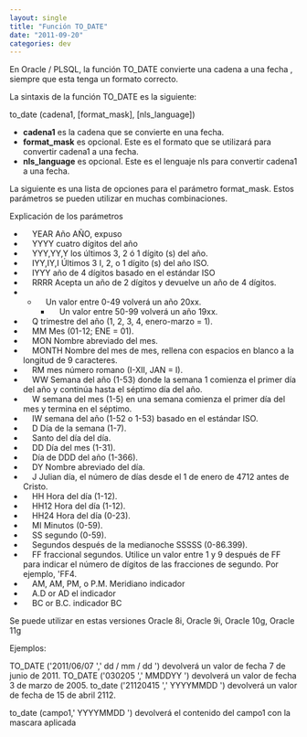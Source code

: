 ```yaml
---
layout: single
title: "Función TO_DATE"
date: "2011-09-20"
categories: dev
---
```


En Oracle / PLSQL, la función TO\_DATE convierte una cadena a una fecha , siempre que esta tenga un formato correcto.

La sintaxis de la función TO\_DATE es la siguiente:

to\_date (cadena1, \[format\_mask\], \[nls\_language\])

- **cadena1** es la cadena que se convierte en una fecha.
- **format\_mask** es opcional. Este es el formato que se utilizará para convertir cadena1 a una fecha.
- **nls\_language** es opcional. Este es el lenguaje nls para convertir cadena1 a una fecha.

La siguiente es una lista de opciones para el parámetro format\_mask. Estos parámetros se pueden utilizar en muchas combinaciones.

Explicación de los parámetros

-     YEAR Año AÑO, expuso
-     YYYY cuatro dígitos del año
-     YYY,YY,Y los últimos 3, 2 ó 1 dígito (s) del año.
-     IYY,IY,I Últimos 3 I, 2, o 1 dígito (s) del año ISO.
-     IYYY año de 4 dígitos basado en el estándar ISO
-     RRRR Acepta un año de 2 dígitos y devuelve un año de 4 dígitos.
- -     Un valor entre 0-49 volverá un año 20xx.
    -     Un valor entre 50-99 volverá un año 19xx.
-     Q trimestre del año (1, 2, 3, 4, enero-marzo = 1).
-     MM Mes (01-12; ENE = 01).
-     MON Nombre abreviado del mes.
-     MONTH Nombre del mes de mes, rellena con espacios en blanco a la longitud de 9 caracteres.
-     RM mes número romano (I-XII, JAN = I).
-     WW Semana del año (1-53) donde la semana 1 comienza el primer día del año y continúa hasta el séptimo día del año.
-     W semana del mes (1-5) en una semana comienza el primer día del mes y termina en el séptimo.
-     IW semana del año (1-52 o 1-53) basado en el estándar ISO.
-     D Día de la semana (1-7).
-     Santo del día del día.
-     DD Día del mes (1-31).
-     Día de DDD del año (1-366).
-     DY Nombre abreviado del día.
-     J Julian día, el número de días desde el 1 de enero de 4712 antes de Cristo.
-     HH Hora del día (1-12).
-     HH12 Hora del día (1-12).
-     HH24 Hora del día (0-23).
-     MI Minutos (0-59).
-     SS segundo (0-59).
-     Segundos después de la medianoche SSSSS (0-86.399).
-     FF fraccional segundos. Utilice un valor entre 1 y 9 después de FF para indicar el número de dígitos de las fracciones de segundo. Por ejemplo, 'FF4.
-     AM, AM, PM, o P.M. Meridiano indicador
-     A.D or AD el indicador
-     BC or B.C. indicador BC

Se puede utilizar en estas versiones Oracle 8i, Oracle 9i, Oracle 10g, Oracle 11g

Ejemplos:

TO\_DATE ('2011/06/07 ',' dd / mm / dd ') devolverá un valor de fecha 7 de junio de 2011. TO\_DATE ('030205 ',' MMDDYY ') devolverá un valor de fecha 3 de marzo de 2005. to\_date ('21120415 ',' YYYYMMDD ') devolverá un valor de fecha de 15 de abril 2112.

to\_date (campo1,' YYYYMMDD ') devolverá el contenido del campo1 con la mascara aplicada
